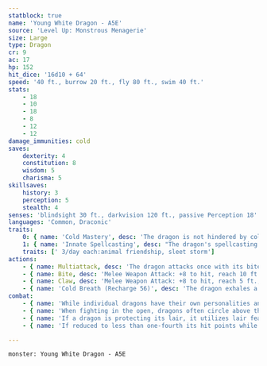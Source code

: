 ```yaml
---
statblock: true
name: 'Young White Dragon - A5E'
source: 'Level Up: Monstrous Menagerie'
size: Large
type: Dragon
cr: 9
ac: 17
hp: 152
hit_dice: '16d10 + 64'
speed: '40 ft., burrow 20 ft., fly 80 ft., swim 40 ft.'
stats:
    - 18
    - 10
    - 18
    - 8
    - 12
    - 12
damage_immunities: cold
saves:
    dexterity: 4
    constitution: 8
    wisdom: 5
    charisma: 5
skillsaves:
    history: 3
    perception: 5
    stealth: 4
senses: 'blindsight 30 ft., darkvision 120 ft., passive Perception 18'
languages: 'Common, Draconic'
traits:
    0: { name: 'Cold Mastery', desc: 'The dragon is not hindered by cold, icy surfaces, snow, wind, or storms. Additionally, the dragon can choose to burrow through snow and ice without leaving a trace.' }
    1: { name: 'Innate Spellcasting', desc: "The dragon's spellcasting ability is Charisma (save DC 13). It can innately cast the following spells, requiring no material components." }
    traits: [' 3/day each:animal friendship, sleet storm']
actions:
    - { name: Multiattack, desc: 'The dragon attacks once with its bite and twice with its claws.' }
    - { name: Bite, desc: 'Melee Weapon Attack: +8 to hit, reach 10 ft., one target. Hit: 20 (3d10 + 4) piercing damage plus 4 (1d8) cold damage.' }
    - { name: Claw, desc: 'Melee Weapon Attack: +8 to hit, reach 5 ft., one target. Hit: 13 (2d8 + 4) slashing damage.' }
    - { name: 'Cold Breath (Recharge 56)', desc: 'The dragon exhales a 30-foot cone of frost. Each creature in that area makes a DC 15 Constitution saving throw, taking 35 (10d6) cold damage on a failed save or half damage on a success.' }
combat:
    - { name: 'While individual dragons have their own personalities and tactics, most rely heavily on their breath weapons', desc: 'They use them whenever they can, preferably from maximum distance and while flying above their enemies.' }
    - { name: 'When fighting in the open, dragons often circle above their enemies as they wait for their breath weapons to recharge', desc: "They only close to melee if their enemies deal significant damage with ranged attacks, or if they can savage an enemy cut off from its allies. Once bloodied, dragons become more aggressive, attacking with bite and claws when their breath weapons aren't available." }
    - { name: 'If a dragon is protecting its lair, it utilizes lair features, traps, allies, and architecture such as escape tunnels to keep up a hit-and-run fight, reappearing only when it has a fully-recharged breath weapon', desc: 'If the dragon is forced into melee combat, it uses its bite and claws against a single foe. If it has legendary actions like Roar and Wing Attack, it uses them to disperse its other enemies.' }
    - { name: 'If reduced to less than one-fourth its hit points while fighting in the open, a dragon flies away', desc: 'However, it fights to the death to defend its lair, unless it can regain the upper hand through tricks or bargains.' }

---
```

```statblock
monster: Young White Dragon - A5E
```
